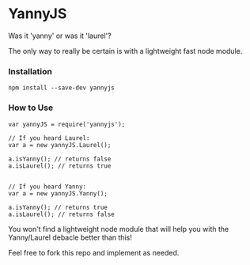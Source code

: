 # YannyJS

Was it 'yanny' or was it 'laurel'? 

The only way to really be certain is with a lightweight fast node module.
 

### Installation
```npm install --save-dev yannyjs```

### How to Use
```
var yannyJS = require('yannyjs');

// If you heard Laurel:
var a = new yannyJS.Laurel();

a.isYanny(); // returns false
a.isLaurel(); // returns true


// If you heard Yanny:
var a = new yannyJS.Yanny();

a.isYanny(); // returns true
a.isLaurel(); // returns false
```

You won't find a lightweight node module that will help you with the Yanny/Laurel debacle better than this!

Feel free to fork this repo and implement as needed. 
